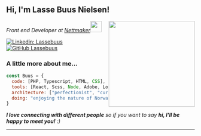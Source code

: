 <h2> Hi, I'm Lasse Buus Nielsen!</h2>
<img align='right' src="https://media.giphy.com/media/gIl90vrqMIjm3MO4Xi/giphy.gif" width="230">
<p><em>Front end Developer at <a href="http://www.nettmaker.no">Nettmaker</a><img src="https://media.giphy.com/media/W1O4hCT9EK11SNl1jm/giphy.gif" width="30">
</em></p>

[![Linkedin: Lassebuus](https://img.shields.io/badge/-lassebuus-blue?style=flat-square&logo=Linkedin&logoColor=white&link=https://www.linkedin.com/in/lasse-buus-nielsen-6aaa42a2/)](https://www.linkedin.com/in/lasse-buus-nielsen-6aaa42a2/)
[![GitHub Lassebuus](https://img.shields.io/github/followers/lassebuus?label=follow&style=social)](https://github.com/Lassebuus)


### A little more about me...  

```javascript
const Buus = {
  code: [PHP, Typescript, HTML, CSS],
  tools: [React, Scss, Node, Adobe, Local ],
  architecture: ["perfectionist", "curious", "design pattern enthusiast"],
  doing: "enjoying the nature of Norway"
}
```

<em><b>I love connecting with different people</b> so if you want to say <b>hi, I'll be happy to meet you!</b> :)</em>

---
